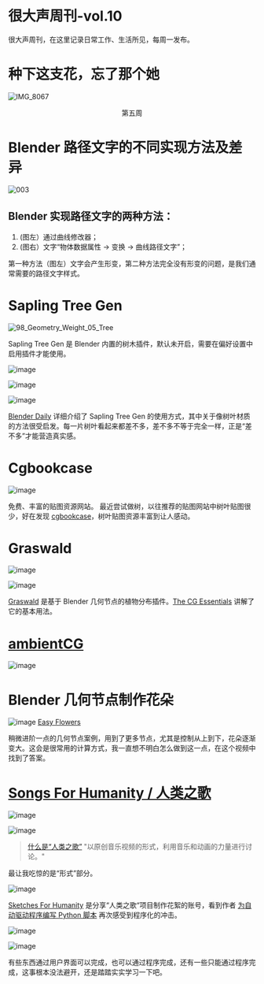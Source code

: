 # 很大声周刊-vol.10
很大声周刊，在这里记录日常工作、生活所见，每周一发布。

# 种下这支花，忘了那个她
![IMG_8067](https://user-images.githubusercontent.com/20842136/125148746-01064000-e167-11eb-93b8-166c33057cc8.jpeg)
<p align="center">第五周</p>

# Blender 路径文字的不同实现方法及差异
![003](https://user-images.githubusercontent.com/20842136/125148855-c4871400-e167-11eb-980f-7590df0e701c.png)

## Blender 实现路径文字的两种方法：
1. (图左）通过曲线修改器；
2. (图右）文字“物体数据属性 -> 变换 -> 曲线路径文字”；

第一种方法（图左）文字会产生形变，第二种方法完全没有形变的问题，是我们通常需要的路径文字样式。

# Sapling Tree Gen
![98_Geometry_Weight_05_Tree](https://user-images.githubusercontent.com/20842136/125149012-e59c3480-e168-11eb-9488-f01c78c5861a.png)

Sapling Tree Gen 是 Blender 内置的树木插件，默认未开启，需要在偏好设置中启用插件才能使用。

![image](https://user-images.githubusercontent.com/20842136/125148949-7c1c2600-e168-11eb-9e68-50fae52b6874.png)

![image](https://user-images.githubusercontent.com/20842136/125148977-abcb2e00-e168-11eb-83a0-343fe86b7df8.png)

![image](https://user-images.githubusercontent.com/20842136/125149743-4b8abb00-e16d-11eb-99b3-a3b98cb29b0a.png)

[Blender Daily](https://www.youtube.com/watch?v=GMhPSfhd9AI&list=LL&index=19&t=403s) 详细介绍了 Sapling Tree Gen 的使用方式，其中关于像树叶材质的方法很受启发。每一片树叶看起来都差不多，差不多不等于完全一样，正是“差不多”才能营造真实感。

# Cgbookcase
![image](https://user-images.githubusercontent.com/20842136/125149174-01eca100-e16a-11eb-97d2-698ee6d030d3.png)

免费、丰富的贴图资源网站。
最近尝试做树，以往推荐的贴图网站中树叶贴图很少，好在发现 [cgbookcase](https://www.cgbookcase.com/textures/?search=&resolution=1&category=Leaves&color=any&page=1)，树叶贴图资源丰富到让人感动。

# Graswald
![image](https://user-images.githubusercontent.com/20842136/125149522-1c277e80-e16c-11eb-9059-7f8e95ae11fd.png)

![image](https://user-images.githubusercontent.com/20842136/125149632-aec81d80-e16c-11eb-89f1-a028d5122652.png)

[Graswald](https://www.graswald3d.com/) 是基于 Blender 几何节点的植物分布插件。[The CG Essentials](https://www.youtube.com/watch?v=x73mgT7wY54&list=LL&index=4&t=286s) 讲解了它的基本用法。


# [ambientCG](https://ambientcg.com/)
![image](https://user-images.githubusercontent.com/20842136/125149267-8dfec880-e16a-11eb-87c9-d2f81a0b1b3e.png)

# Blender 几何节点制作花朵
![image](https://user-images.githubusercontent.com/20842136/125149256-6c9ddc80-e16a-11eb-9a8a-6e0886406e55.png)
[Easy Flowers](https://www.youtube.com/watch?v=evKozTsl3W8)

稍微进阶一点的几何节点案例，用到了更多节点，尤其是控制从上到下，花朵逐渐变大。这会是很常用的计算方式，我一直想不明白怎么做到这一点，在这个视频中找到了答案。

# [Songs For Humanity / 人类之歌](https://www.youtube.com/c/SongsForHumanity/about)
![image](https://user-images.githubusercontent.com/20842136/125220565-8de10300-e2f9-11eb-90c7-aae317b84bd3.png)

![image](https://user-images.githubusercontent.com/20842136/125220445-51ada280-e2f9-11eb-8b79-7991de75927a.png)
> [什么是“人类之歌”](https://www.reddit.com/r/SongsForHumanity/comments/9isykr/what_is_songs_for_humanity/)
"以原创音乐视频的形式，利用音乐和动画的力量进行讨论。"

最让我吃惊的是“形式”部分。

![image](https://user-images.githubusercontent.com/20842136/125150375-04eb8f80-e172-11eb-8ade-a81a985f5a32.png)

[Sketches For Humanity](https://www.youtube.com/c/SketchesForHumanity/videos) 是分享“人类之歌“项目制作花絮的账号，看到作者 [为自动驱动程序编写 Python 脚本](https://www.youtube.com/watch?v=YzNM_gML8Qc) 再次感受到程序化的冲击。

![image](https://user-images.githubusercontent.com/20842136/125150400-20ef3100-e172-11eb-9e1a-7d7a135a8e9f.png)

![image](https://user-images.githubusercontent.com/20842136/125150118-cb198980-e16f-11eb-8ad6-5ac490304ca8.png)

有些东西通过用户界面可以完成，也可以通过程序完成，还有一些只能通过程序完成，这事根本没法避开，还是踏踏实实学习一下吧。